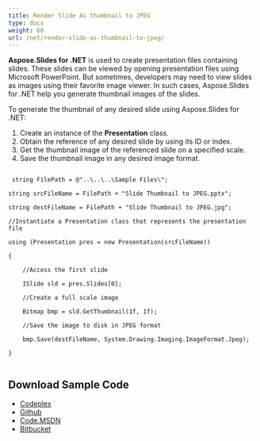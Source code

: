 ```yaml
---
title: Render Slide As thumbnail to JPEG
type: docs
weight: 60
url: /net/render-slide-as-thumbnail-to-jpeg/
---
```


**Aspose.Slides for .NET** is used to create presentation files containing slides. These slides can be viewed by opening presentation files using Microsoft PowerPoint. But sometimes, developers may need to view slides as images using their favorite image viewer. In such cases, Aspose.Slides for .NET help you generate thumbnail images of the slides.

To generate the thumbnail of any desired slide using Aspose.Slides for .NET:

1. Create an instance of the **Presentation** class.
1. Obtain the reference of any desired slide by using its ID or index.
1. Get the thumbnail image of the referenced slide on a specified scale.
1. Save the thumbnail image in any desired image format.

```

 string FilePath = @"..\..\..\Sample Files\";

string srcFileName = FilePath + "Slide Thumbnail to JPEG.pptx";

string destFileName = FilePath + "Slide Thumbnail to JPEG.jpg";

//Instantiate a Presentation class that represents the presentation file

using (Presentation pres = new Presentation(srcFileName))

{

    //Access the first slide

    ISlide sld = pres.Slides[0];

    //Create a full scale image

    Bitmap bmp = sld.GetThumbnail(1f, 1f);

    //Save the image to disk in JPEG format

    bmp.Save(destFileName, System.Drawing.Imaging.ImageFormat.Jpeg);

}


```
## **Download Sample Code**
- [Codeplex](https://asposeslidesopenxml.codeplex.com/releases/view/619597)
- [Github](https://github.com/aspose-slides/Aspose.Slides-for-.NET/releases/tag/MissingFeaturesAsposeSlidesForOpenXMLv1.1)
- [Code.MSDN](https://code.msdn.microsoft.com/AsposeSlides-Features-9866600c)
- [Bitbucket](https://bitbucket.org/asposemarketplace/aspose-for-openxml/downloads/Slide%20Thumbnail%20to%20JPEG%20%28Aspose.Slides%29.zip)
